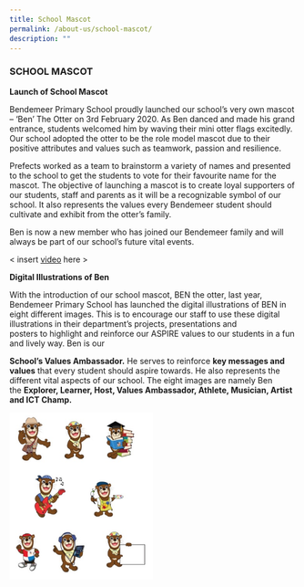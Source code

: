 ```yaml
---
title: School Mascot
permalink: /about-us/school-mascot/
description: ""
---
```



### SCHOOL MASCOT

**Launch of School Mascot**

Bendemeer Primary School proudly launched our school’s very own mascot – ‘Ben’ The Otter on 3rd February 2020. As Ben danced and made his grand entrance, students welcomed him by waving their mini otter flags excitedly. Our school adopted the otter to be the role model mascot due to their positive attributes and values such as teamwork, passion and resilience.

Prefects worked as a team to brainstorm a variety of names and presented to the school to get the students to vote for their favourite name for the mascot. The objective of launching a mascot is to create loyal supporters of our students, staff and parents as it will be a recognizable symbol of our school. It also represents the values every Bendemeer student should cultivate and exhibit from the otter’s family. 

Ben is now a new member who has joined our Bendemeer family and will always be part of our school’s future vital events. 

  < insert <a href="https://bendemeerpri-moe-edu-sg-admin.cwp.sg/about-us/school-mascot">video</a> here >

**Digital Illustrations of Ben** 

With the introduction of our school mascot, BEN the otter, last year, Bendemeer Primary School has launched the digital illustrations of BEN in eight different images. This is to encourage our staff to use these digital illustrations in their department’s projects, presentations and posters to highlight and reinforce our ASPIRE values to our students in a fun and lively way. Ben is our

**School’s Values Ambassador.** He serves to reinforce **key messages and values** that every student should aspire towards. He also represents the different vital aspects of our school. The eight images are namely Ben the **Explorer, Learner, Host, Values Ambassador, Athlete, Musician, Artist and ICT Champ.**

<img src="/images/Ben%20illustrations.jpg" style="width:50%"/>